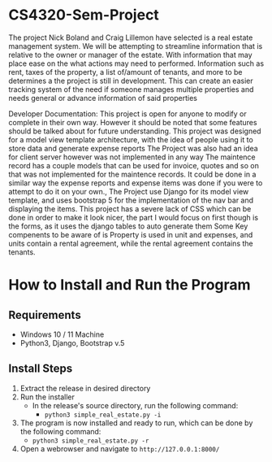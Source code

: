 # CS4320-Sem-Project
The project Nick Boland and Craig Lillemon have selected is a real estate management system. We will be attempting to streamline information that is relative to the owner or manager of the estate. With information that may place ease on the what actions may need to performed. Information such as rent, taxes of the property, a list of/amount of tenants, and more to be determines a the project is still in development. This can create an easier tracking system of the need if someone manages multiple properties and needs general or advance information of said properties




Developer Documentation: 
This project is open for anyone to modify or complete in their own way. However it should be noted that some features should be talked about for future understanding.
This project was designed for a model view template architecture, with the idea of people using it to store data and generate expense reports
The Project was also had an idea for client server however was not implemented in any way
The maintence record has a couple models that can be used for invoice, quotes and so on that was not implemented for the maintence records. It could be done in a similar way the expense reports and expense items was done if you were to attempt to do it on your own.,
The Project use Django for its model view template, and uses bootstrap 5 for the implementation of the nav bar and displaying the items. 
This project has a severe lack of CSS which can be done in order to make it look nicer, the part I would focus on first though is the forms, as it uses the django tables to auto generate them 
Some Key compenents to be aware of is Property is used in unit and expenses, and units contain a rental agreement, while the rental agreement contains the tenants. 


# How to Install and Run the Program

## Requirements
* Windows 10 / 11 Machine
* Python3, Django, Bootstrap v.5

## Install Steps

1) Extract the release in desired directory
2) Run the installer
   * In the release's source directory, run the following command:
     * ` python3 simple_real_estate.py -i `
4) The program is now installed and ready to run, which can be done by the following command:
   * ` python3 simple_real_estate.py -r `
5) Open a webrowser and navigate to ` http://127.0.0.1:8000/ `

